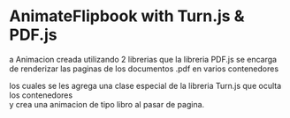 ﻿# AnimateFlipbook with Turn.js & PDF.js
 a
Animacion creada utilizando 2 librerias que la libreria PDF.js se encarga de renderizar las paginas de los documentos .pdf en varios contenedores <div> los cuales se les agrega una clase especial de la libreria Turn.js que oculta los contenedores <div> y crea una animacion de tipo libro al pasar de pagina.
